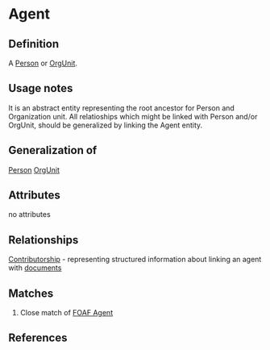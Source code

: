 # Agent

## Definition
A [Person](Person.md) or [OrgUnit](OrgUnit.md). 

## Usage notes
It is an abstract entity representing the root ancestor for Person and Organization unit. All relatioships which might be linked with Person and/or OrgUnit, should be generalized by linking the Agent entity. 

## Generalization of
[Person](Person.md)
[OrgUnit](OrgUnit.md)

## Attributes
no attributes

## Relationships
[Contributorship](Contributorship.md) - representing structured information about linking an agent with [documents](Document.md)  

## Matches
1. Close match of [FOAF Agent](http://xmlns.com/foaf/spec/#term_Agent) 

## References
